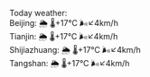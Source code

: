 Today weather:  
Beijing: 🌦   🌡️+17°C 🌬️↙4km/h  
Tianjin: 🌦   🌡️+17°C 🌬️↙4km/h  
Shijiazhuang: 🌦   🌡️+17°C 🌬️↙4km/h  
Tangshan: 🌦   🌡️+17°C 🌬️↙4km/h  

